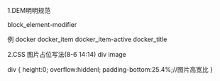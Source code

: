 1.DEM明明规范

block_element-modifier

例
docker
  docker_item docker_item-active
  docker_title


2.CSS 图片占位写法(8-6 14:14)
div
  image

div {
  height:0;
  overflow:hiddenl;
  padding-bottom:25.4%;//图片高宽比
}